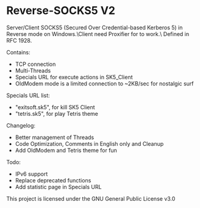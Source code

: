 # Reverse-SOCKS5 V2

Server/Client SOCKS5 (Secured Over Credential-based Kerberos 5) in Reverse mode on Windows.\Client need Proxifier for to work.\ Defined in RFC 1928.

Contains:
- TCP connection
- Multi-Threads
- Specials URL for execute actions in SK5_Client
- OldModem mode is a limited connection to ~2KB/sec for nostalgic surf

Specials URL list:
- "exitsoft.sk5", for kill SK5 Client
- "tetris.sk5", for play Tetris theme

Changelog:
- Better management of Threads
- Code Optimization, Comments in English only and Cleanup
- Add OldModem and Tetris theme for fun

Todo:
- IPv6 support
- Replace deprecated functions
- Add statistic page in Specials URL

This project is licensed under the GNU General Public License v3.0
